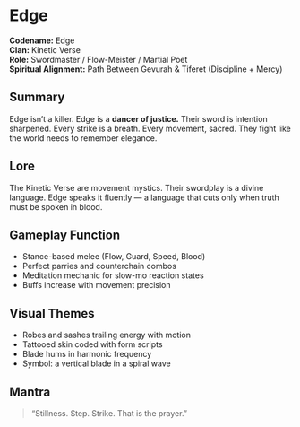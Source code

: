 # Edge

**Codename:** Edge  
**Clan:** Kinetic Verse  
**Role:** Swordmaster / Flow-Meister / Martial Poet  
**Spiritual Alignment:** Path Between Gevurah & Tiferet (Discipline + Mercy)

## Summary
Edge isn’t a killer. Edge is a **dancer of justice.** Their sword is intention sharpened. Every strike is a breath. Every movement, sacred. They fight like the world needs to remember elegance.

## Lore
The Kinetic Verse are movement mystics. Their swordplay is a divine language. Edge speaks it fluently — a language that cuts only when truth must be spoken in blood.

## Gameplay Function
- Stance-based melee (Flow, Guard, Speed, Blood)  
- Perfect parries and counterchain combos  
- Meditation mechanic for slow-mo reaction states  
- Buffs increase with movement precision

## Visual Themes
- Robes and sashes trailing energy with motion  
- Tattooed skin coded with form scripts  
- Blade hums in harmonic frequency  
- Symbol: a vertical blade in a spiral wave

## Mantra
> “Stillness. Step. Strike. That is the prayer.”
